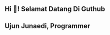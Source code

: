 <h2 align="left">Hi 👋! Selamat Datang Di Guthub</h2>
<h2 align="left">Ujun Junaedi, Programmer</h2>
